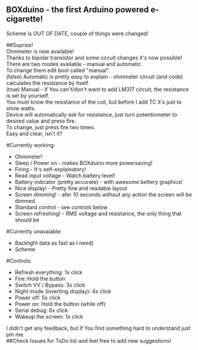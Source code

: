## BOXduino - the first Arduino powered e-cigarette!  

Scheme is OUT OF DATE, couple of things were changed!  

##Suprise!  
Ohmmeter is now available!  
Thanks to bipolar transistor and some circuit changes it's now possible!  
There are two modes available - manual and automatic.  
To change them edit bool called "manual".  
(false) Automatic is pretty easy to explain - ohmmeter circuit (and code) calculates the resistance by itself.  
(true) Manual - if You can't/don't want to add LM317 circuit, the resistance is set by yourself.  
You must know the resistance of the coil, but before I add TC it's just to show watts.  
Device will automatically ask for resistance, just turn potentiometer to desired value and press fire.  
To change, just press fire two times.  
Easy and clear, isn't it?  

#Currently working:
  * Ohmmeter!  
  * Sleep / Power on - makes BOXduino more powersaving!  
  * Firing - It's self-explainatory! 
  * Read input voltage - Watch battery level!  
  * Battery indicator (pretty accurate) - with awesome bettery graphics!  
  * Nice display! - Pretty fine and readable layout  
  * Screen dimming! - afer 10 seconds without any action the screen will be dimmed.  
  * Standard control - see controls below  
  * Screen refreshing! - RMS voltage and resistance, the only thing that should be  

#Currently unavaiable:
  * Backlight data as fast as I need)  
  * Scheme  

#Controls:  
  * Refresh everything: 1x click  
  * Fire: Hold the button  
  * Switch VV / Bypass: 3x click  
  * Night mode (inverting display): 4x click  
  * Power off: 5x click  
  * Power on: Hold the button (while off)  
  * Serial debug: 6x click  
  * Wakeup the screen: 1x click   
  
I didn't get any feedback, but if You find something hard to understand just pm me.  
##Check Issues for ToDo list and feel free to add new suggestions!  
